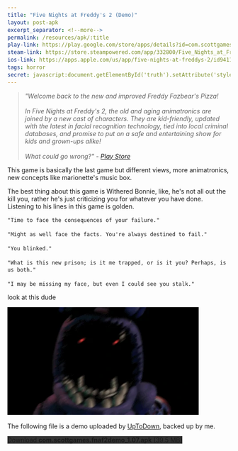 ```yaml
---
title: "Five Nights at Freddy's 2 (Demo)"
layout: post-apk
excerpt_separator: <!--more-->
permalink: /resources/apk/:title
play-link: https://play.google.com/store/apps/details?id=com.scottgames.fnaf2
steam-link: https://store.steampowered.com/app/332800/Five_Nights_at_Freddys_2/
ios-link: https://apps.apple.com/us/app/five-nights-at-freddys-2/id941143328
tags: horror
secret: javascript:document.getElementById('truth').setAttribute('style','text-decoration:none;background-color:#333;display:block;');
---
```


> _"Welcome back to the new and improved Freddy Fazbear's Pizza! <br><br>In Five Nights at Freddy's 2, the old and aging animatronics are joined by a new cast of characters. They are kid-friendly, updated with the latest in facial recognition technology, tied into local criminal databases, and promise to put on a safe and entertaining show for kids and grown-ups alike! <br><br>What could go wrong?" - <a href="https://play.google.com/store/apps/details?id=com.scottgames.fnaf2" target="_blank">Play Store</a>_

This game is basically the last game but different views, more animatronics, new concepts like marionette's music box. 

The best thing about this game is Withered Bonnie, like, he's not all out the kill you, rather he's just criticizing you for whatever you have done. Listening to his lines in this game is golden.

``` console
"Time to face the consequences of your failure."

"Might as well face the facts. You're always destined to fail."

"You blinked."

"What is this new prison; is it me trapped, or is it you? Perhaps, is us both."

"I may be missing my face, but even I could see you stalk."
```

look at this dude

<img src="/static/images/Withered_Bonnie_Jumpscare.webp">

The following file is a demo uploaded by <a href="https://five-nights-at-freddys-2.en.uptodown.com/android" target="_blank">UpToDown</a>, backed up by me.

<div class="text-center">
    <a class="btn btn-dark btn-block w-100" onclick='apk("com.scottgames.fnaf2demo_1.07.apk")' target="_blank" style="text-decoration: none; background-color: #333;"> Download <b>com.scottgames.fnaf2demo_1.07.apk</b> (39.5 MB)</a><br>
    <a id="truth" class="btn btn-dark btn-block w-100" onclick='apk("com.scottgames.fnaf2_2.0.4.apk")' target="_blank" style="text-decoration: none; background-color: #333; display: none;"> Download <b>com.scottgames.fnaf2_2.0.4.apk</b> (109 MB)</a>
</div>
